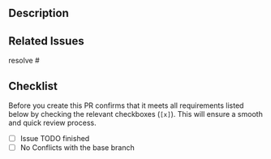 ## Description

## Related Issues

resolve #

## Checklist

Before you create this PR confirms that it meets all requirements listed below by checking the relevant checkboxes (`[x]`). This will ensure a smooth and quick review process.

- [ ] Issue TODO finished
- [ ] No Conflicts with the base branch
